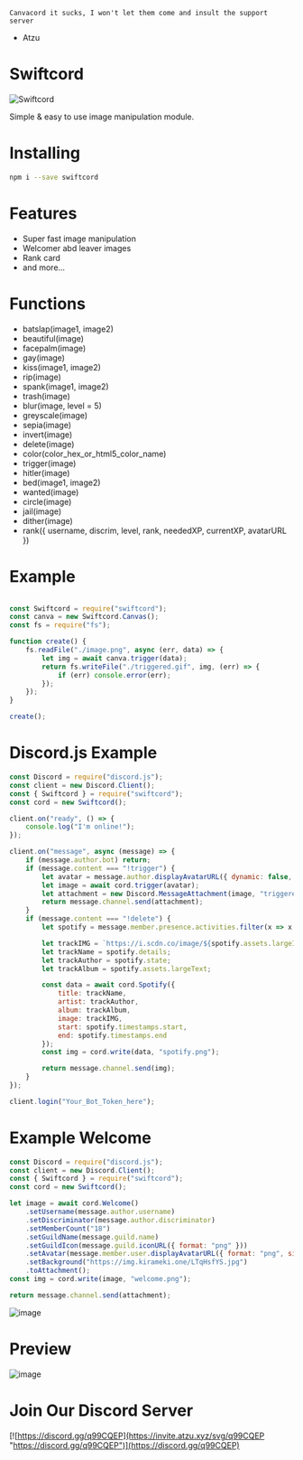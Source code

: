 `Canvacord it sucks, I won't let them come and insult the support server`
- Atzu 

# Swiftcord
![Swiftcord](https://i.imgur.com/1Tq6KDb.png)

Simple & easy to use image manipulation module.

# Installing

```bash
npm i --save swiftcord
```

# Features
- Super fast image manipulation
- Welcomer abd leaver images
- Rank card
- and more...

# Functions
- batslap(image1, image2)
- beautiful(image)
- facepalm(image)
- gay(image)
- kiss(image1, image2)
- rip(image)
- spank(image1, image2)
- trash(image)
- blur(image, level = 5)
- greyscale(image)
- sepia(image)
- invert(image)
- delete(image)
- color(color_hex_or_html5_color_name)
- trigger(image)
- hitler(image)
- bed(image1, image2)
- wanted(image)
- circle(image)
- jail(image)
- dither(image)
- rank({ username, discrim, level, rank, neededXP, currentXP, avatarURL })

# Example

```js

const Swiftcord = require("swiftcord");
const canva = new Swiftcord.Canvas();
const fs = require("fs");

function create() {
    fs.readFile("./image.png", async (err, data) => {
        let img = await canva.trigger(data);
        return fs.writeFile("./triggered.gif", img, (err) => {
            if (err) console.error(err);
        });
    });
}

create();

```

# Discord.js Example

```js
const Discord = require("discord.js");
const client = new Discord.Client();
const { Swiftcord } = require("swiftcord");
const cord = new Swiftcord();

client.on("ready", () => {
    console.log("I'm online!");
});

client.on("message", async (message) => {
    if (message.author.bot) return;
    if (message.content === "!trigger") {
        let avatar = message.author.displayAvatarURL({ dynamic: false, format: 'png' });
        let image = await cord.trigger(avatar);
        let attachment = new Discord.MessageAttachment(image, "triggered.gif");
        return message.channel.send(attachment);
    }
    if (message.content === "!delete") {
        let spotify = message.member.presence.activities.filter(x => x.name == 'Spotify' && x.type == 'LISTENING')[0];

        let trackIMG = `https://i.scdn.co/image/${spotify.assets.largeImage.slice(8)}`;
        let trackName = spotify.details;
        let trackAuthor = spotify.state;
        let trackAlbum = spotify.assets.largeText;

        const data = await cord.Spotify({
            title: trackName,
            artist: trackAuthor,
            album: trackAlbum,
            image: trackIMG,
            start: spotify.timestamps.start,
            end: spotify.timestamps.end
        });
        const img = cord.write(data, "spotify.png");

        return message.channel.send(img);
    }
});

client.login("Your_Bot_Token_here");

```
# Example Welcome

```js
const Discord = require("discord.js");
const client = new Discord.Client();
const { Swiftcord } = require("swiftcord");
const cord = new Swiftcord();

let image = await cord.Welcome()
    .setUsername(message.author.username)
    .setDiscriminator(message.author.discriminator)
    .setMemberCount("18")
    .setGuildName(message.guild.name)
    .setGuildIcon(message.guild.iconURL({ format: "png" }))
    .setAvatar(message.member.user.displayAvatarURL({ format: "png", size: 2048 }))
    .setBackground("https://img.kirameki.one/LTqHsfYS.jpg")
    .toAttachment();
const img = cord.write(image, "welcome.png");

return message.channel.send(attachment);
```
![image](https://i.imgur.com/fieddDc.png)

# Preview
![image](https://i.imgur.com/P68XUqq.png)

# Join Our Discord Server
[![https://discord.gg/q99CQEP](https://invite.atzu.xyz/svg/q99CQEP "https://discord.gg/q99CQEP")](https://discord.gg/q99CQEP)
